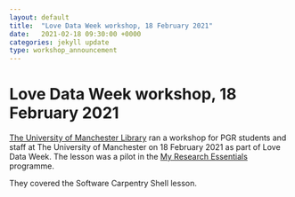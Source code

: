 ```yaml
---
layout: default
title:  "Love Data Week workshop, 18 February 2021"
date:   2021-02-18 09:30:00 +0000
categories: jekyll update
type: workshop_announcement
---
```

# Love Data Week workshop, 18 February 2021

[The University of Manchester Library](https://www.manchester.ac.uk/library) ran a workshop for PGR students and staff
at The University of Manchester on 18 February 2021 as part of Love Data Week. 
The lesson was a pilot in the 
[My Research Essentials](https://www.library.manchester.ac.uk/using-the-library/staff/research/my-research-essentials/) programme.

They covered the Software Carpentry Shell lesson.
